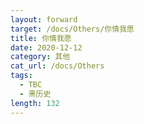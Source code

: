 ```yaml
---
layout: forward
target: /docs/Others/你情我愿
title: 你情我愿
date: 2020-12-12
category: 其他
cat_url: /docs/Others
tags: 
  - TBC
  - 黑历史
length: 132
---
```



